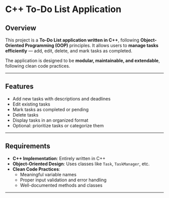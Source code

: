 # C++ To-Do List Application

## Overview
This project is a **To-Do List application written in C++**, following **Object-Oriented Programming (OOP)** principles. It allows users to **manage tasks efficiently** — add, edit, delete, and mark tasks as completed.  

The application is designed to be **modular, maintainable, and extendable**, following clean code practices.

---

## Features
- Add new tasks with descriptions and deadlines
- Edit existing tasks
- Mark tasks as completed or pending
- Delete tasks
- Display tasks in an organized format
- Optional: prioritize tasks or categorize them

---

## Requirements
- **C++ Implementation**: Entirely written in C++
- **Object-Oriented Design**: Uses classes like `Task`, `TaskManager`, etc.
- **Clean Code Practices**:  
  - Meaningful variable names  
  - Proper input validation and error handling  
  - Well-documented methods and classes

---

